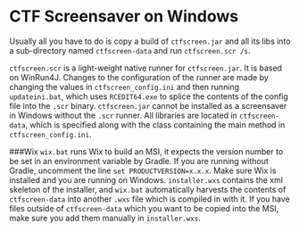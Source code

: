 CTF Screensaver on Windows
====================
Usually all you have to do is copy a build of `ctfscreen.jar` and all its libs into a sub-directory named `ctfscreen-data` and run `ctfscreen.scr /s`. 

`ctfscreen.scr` is a light-weight native runner for `ctfscreen.jar`. It is based on WinRun4J. Changes to the configuration of the runner are made by changing the values in `ctfscreen_config.ini` and then running `updateini.bat`, which uses `RCEDIT64.exe` to splice the contents of the config file into the `.scr` binary. `ctfscreen.jar` cannot be installed as a screensaver in Windows without the `.scr` runner. All libraries are located in `ctfscreen-data`, which is specified along with the class containing the main method in `ctfscreen_config.ini`. 

###Wix
`wix.bat` runs Wix to build an MSI, it expects the version number to be set in an environment variable by Gradle. If you are running without Gradle, uncomment the line `set PRODUCTVERSION=x.x.x`. Make sure Wix is installed and you are running on Windows. `installer.wxs` contains the xml skeleton of the installer, and `wix.bat` automatically harvests the contents of `ctfscreen-data` into another `.wxs` file which is compiled in with it. If you have files outside of `ctfscreen-data` which you want to be copied into the MSI, make sure you add them manually in `installer.wxs`. 